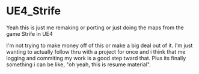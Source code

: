 # UE4_Strife

Yeah this is just me remaking or porting or just doing the maps from the game Strife in UE4

I'm not trying to make money off of this or make a big deal out of it. I'm just wanting to actually follow thru with a project for once and i think that me logging and commiting my work is a good step tward that. Plus its finally something i can be like, "oh yeah, this is resume material".